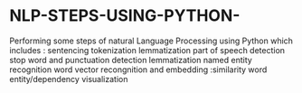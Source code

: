# NLP-STEPS-USING-PYTHON-
Performing some steps of natural Language Processing using Python
which includes :
sentencing
tokenization
lemmatization
part of speech detection
stop word and punctuation detection
lemmatization 
named entity recognition
word vector recongnition and embedding :similarity
word entity/dependency visualization
